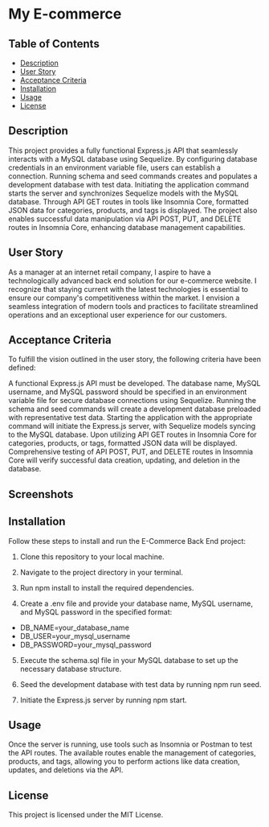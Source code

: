 # My E-commerce

## Table of Contents

- [Description](#description)
- [User Story](#user-story)
- [Acceptance Criteria](#acceptance-criteria)
- [Installation](#installation)
- [Usage](#usage)
- [License](#license)

## Description

This project provides a fully functional Express.js API that seamlessly interacts with a MySQL database using Sequelize. By configuring database credentials in an environment variable file, users can establish a connection. Running schema and seed commands creates and populates a development database with test data. Initiating the application command starts the server and synchronizes Sequelize models with the MySQL database. Through API GET routes in tools like Insomnia Core, formatted JSON data for categories, products, and tags is displayed. The project also enables successful data manipulation via API POST, PUT, and DELETE routes in Insomnia Core, enhancing database management capabilities.

## User Story

As a manager at an internet retail company, I aspire to have a technologically advanced back end solution for our e-commerce website. I recognize that staying current with the latest technologies is essential to ensure our company's competitiveness within the market. I envision a seamless integration of modern tools and practices to facilitate streamlined operations and an exceptional user experience for our customers.

## Acceptance Criteria

To fulfill the vision outlined in the user story, the following criteria have been defined:

A functional Express.js API must be developed.
The database name, MySQL username, and MySQL password should be specified in an environment variable file for secure database connections using Sequelize.
Running the schema and seed commands will create a development database preloaded with representative test data.
Starting the application with the appropriate command will initiate the Express.js server, with Sequelize models syncing to the MySQL database.
Upon utilizing API GET routes in Insomnia Core for categories, products, or tags, formatted JSON data will be displayed.
Comprehensive testing of API POST, PUT, and DELETE routes in Insomnia Core will verify successful data creation, updating, and deletion in the database.

## Screenshots

## Installation

Follow these steps to install and run the E-Commerce Back End project:

1. Clone this repository to your local machine.

2. Navigate to the project directory in your terminal.

3. Run npm install to install the required dependencies.

4. Create a .env file and provide your database name, MySQL username, and MySQL password in the specified format:

- DB_NAME=your_database_name
- DB_USER=your_mysql_username
- DB_PASSWORD=your_mysql_password

5. Execute the schema.sql file in your MySQL database to set up the necessary database structure.

6. Seed the development database with test data by running npm run seed.

7. Initiate the Express.js server by running npm start.

## Usage

Once the server is running, use tools such as Insomnia or Postman to test the API routes. The available routes enable the management of categories, products, and tags, allowing you to perform actions like data creation, updates, and deletions via the API.

## License

This project is licensed under the MIT License.
